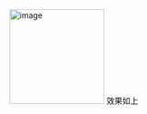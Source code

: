 <img width="167" alt="image" src="https://github.com/user-attachments/assets/52005a1a-71e9-4728-acb2-1e540ef0130f" />
效果如上
